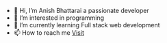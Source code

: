 - 👋 Hi, I’m Anish Bhattarai a passionate developer
- 👀 I’m interested in programming
- 🌱 I’m currently learning Full stack web development
- 📫 How to reach me [Visit](https://www.facebook.com/ansibtri.92351 "Anish Bhattarai")
<!---- 💞️ I’m looking to collaborate on (currently not)--->

<!---
ansibtri/ansibtri is a ✨ special ✨ repository because its `README.md` (this file) appears on your GitHub profile.
You can click the Preview link to take a look at your changes.
--->
